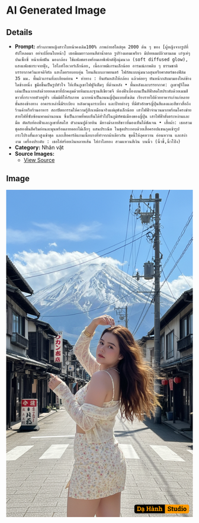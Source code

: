 # AI Generated Image

## Details
- **Prompt:** `สร้างภาพหญิงสาวใบหน้าคงเดิม100%
ภาพถ่ายสไตล์ยุค 2000 ต้น ๆ ของ [ผู้หญิงจากรูปที่อัปโหลดมา อย่าเปลี่ยนใบหน้า] เธอมีผมยาวลอนสีดำน้ำตาล รูปร่างผอมเพรียว มีปอยผมปลิวตามลม เก๋ๆเท่ๆปนเซ็กซี่ หน้าเพ้อฝัน มองกล้อง
ใช้แฟลชตรงพร้อมเอฟเฟกต์ฟุ้งนุ่มนวล (soft diffused glow), แสงแฟลชกระจายฟุ้ง, ไฮไลท์โอเวอร์เล็กน้อย, เนื้อภาพมีเกรนเล็กน้อย
อารมณ์ภาพดิบ ๆ ธรรมชาติ บรรยากาศวินเทจดิจิทัล แสงโดยรอบอบอุ่น โทนสีแบบภาพยนตร์ โฟกัสแบบนุ่มนวลสุนทรียศาสตร์ของฟิล์ม 35 มม. พื้นผิวเกรนที่ละเอียดอ่อน
• ท่าทาง : ยืนหันหลังให้กล้อง แล้วค่อยๆ หันหน้ากลับมามองไหล่ข้างใดข้างหนึ่ง ชูมือขึ้นเป็นรูปหัวใจ ให้เห็นภูเขาไฟฟูจิเต็มๆ ที่ด้านหลัง
• พื้นหลังและบรรยากาศ: ภูเขาฟูจิโดดเด่นเป็นฉากหลังด้วยยอดเขาที่ปกคลุมด้วยหิมะและฐานสีเขียวขจี ท้องฟ้าเบื้องบนเป็นสีฟ้าสดใสประดับด้วยเมฆสีขาวที่กระจายตัวอยู่ทั่ว เพิ่มมิติให้กับภาพ
ฉากหน้าเป็นถนนญี่ปุ่นแบบดั้งเดิม เรียงรายไปด้วยอาคารเก่าแก่หลายชั้นสองข้างทาง อาคารเหล่านี้มีระเบียง หลังคามุงกระเบื้อง และป้ายต่างๆ ที่มีตัวอักษรญี่ปุ่นสีแดงและสีขาวสื่อถึงร้านค้าหรือร้านอาหาร สถาปัตยกรรมให้ความรู้สึกเหมือนจริงแต่ผุพังเล็กน้อย
เสาไฟฟ้าจำนวนมากพร้อมโครงข่ายสายไฟที่ซับซ้อนพาดผ่านถนน ซึ่งเป็นภาพที่พบเห็นได้ทั่วไปในภูมิทัศน์เมืองของญี่ปุ่น เสาไฟฟ้าตั้งตระหง่านและมืด ตัดกับท้องฟ้าและภูเขาที่สดใส
ตัวถนนปูด้วยหิน มีทางม้าลายสีขาวที่มองเห็นได้ชัดเจน
• เสื้อผ้า: เธอสวมชุดสองชิ้นสีครีมอ่อนละมุนพร้อมลายดอกไม้เล็กๆ แสนประณีต ในชุดประกอบด้วยเสื้อครอปแขนกุดเข้ารูป กระโปรงสั้นเอวสูงเข้าชุด และเสื้อคาร์ดิแกนเนื้อบางที่ทำจากผ้าเดียวกัน ชุดนี้ให้ลุคหวาน อ่อนหวาน และสง่างาม
เครื่องประดับ : เธอใส่สร้อยเงินหลายเส้น ใส่กำไลทอง สวมแหวนสีเงิน บนนิ้ว (นิ้วชี้,นิ้วโป้ง)`
- **Category:** Nhân vật
- **Source Images:**
  - [View Source](https://raw.githubusercontent.com/lenzcomvth/Somethings/main/Models/Female/Female.png)

## Image
![AI Generated Image](./image-2025-10-15T06-26-55-824Z-dmb6g.png)